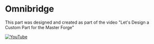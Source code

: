 # Omnibridge

This part was designed and created as part of the video "Let's Design a Custom Part for the Master Forge"

[![YouTube](http://i.ytimg.com/vi/GcSKz25nnhE/hqdefault.jpg)](https://www.youtube.com/watch?v=GcSKz25nnhE)